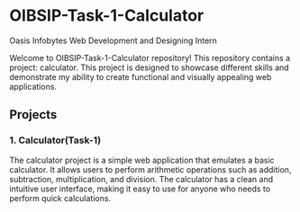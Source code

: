 # OIBSIP-Task-1-Calculator
Oasis Infobytes Web Development and Designing Intern

Welcome to OIBSIP-Task-1-Calculator repository! This repository contains a project: calculator. This project is designed to showcase different skills and demonstrate my ability to create functional and visually appealing web applications.
## Projects
### 1. Calculator(Task-1)
The calculator project is a simple web application that emulates a basic calculator. It allows users to perform arithmetic operations such as addition, subtraction, multiplication, and division. The calculator has a clean and intuitive user interface, making it easy to use for anyone who needs to perform quick calculations.
   
